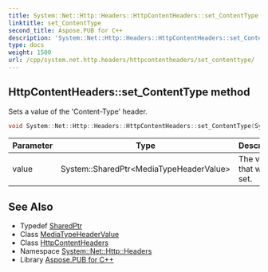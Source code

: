 ```yaml
---
title: System::Net::Http::Headers::HttpContentHeaders::set_ContentType method
linktitle: set_ContentType
second_title: Aspose.PUB for C++
description: 'System::Net::Http::Headers::HttpContentHeaders::set_ContentType method. Sets a value of the ''Content-Type'' header in C++.'
type: docs
weight: 1500
url: /cpp/system.net.http.headers/httpcontentheaders/set_contenttype/
---
```

## HttpContentHeaders::set_ContentType method


Sets a value of the 'Content-Type' header.

```cpp
void System::Net::Http::Headers::HttpContentHeaders::set_ContentType(System::SharedPtr<MediaTypeHeaderValue> value)
```


| Parameter | Type | Description |
| --- | --- | --- |
| value | System::SharedPtr\<MediaTypeHeaderValue\> | The value that will be set. |

## See Also

* Typedef [SharedPtr](../../../system/sharedptr/)
* Class [MediaTypeHeaderValue](../../mediatypeheadervalue/)
* Class [HttpContentHeaders](../)
* Namespace [System::Net::Http::Headers](../../)
* Library [Aspose.PUB for C++](../../../)
